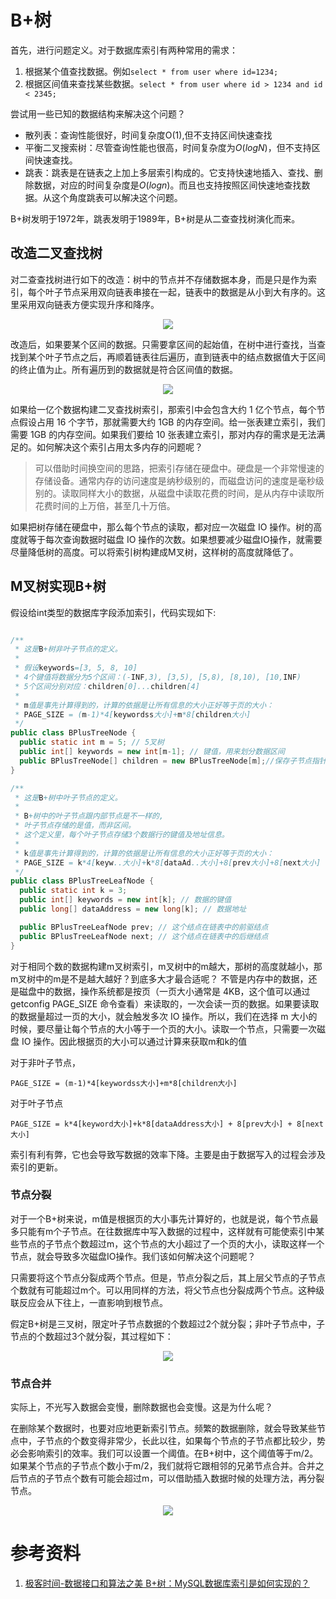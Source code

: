 # B+树
首先，进行问题定义。对于数据库索引有两种常用的需求：
1. 根据某个值查找数据。例如`select * from user where id=1234;`
2. 根据区间值来查找某些数据。`select * from user where id > 1234 and id < 2345;`

尝试用一些已知的数据结构来解决这个问题？
- 散列表：查询性能很好，时间复杂度O(1),但不支持区间快速查找
- 平衡二叉搜索树：尽管查询性能也很高，时间复杂度为$O(logN)$，但不支持区间快速查找。
- 跳表：跳表是在链表之上加上多层索引构成的。它支持快速地插入、查找、删除数据，对应的时间复杂度是$O(logn)$。而且也支持按照区间快速地查找数据。从这个角度跳表可以解决这个问题。

B+树发明于1972年，跳表发明于1989年，B+树是从二查查找树演化而来。

## 改造二叉查找树
对二查查找树进行如下的改造：树中的节点并不存储数据本身，而是只是作为索引，每个叶子节点采用双向链表串接在一起，链表中的数据是从小到大有序的。这里采用双向链表方便实现升序和降序。
<center>
    <img src="./img/BT2__B+Tree.png">
</center>


改造后，如果要某个区间的数据。只需要拿区间的起始值，在树中进行查找，当查找到某个叶子节点之后，再顺着链表往后遍历，直到链表中的结点数据值大于区间的终止值为止。所有遍历到的数据就是符合区间值的数据。
<center>
    <img src="./img/Example_BT_2__B+T_RangeSearch.png">
</center>

如果给一亿个数据构建二叉查找树索引，那索引中会包含大约 1 亿个节点，每个节点假设占用 16 个字节，那就需要大约 1GB 的内存空间。给一张表建立索引，我们需要 1GB 的内存空间。如果我们要给 10 张表建立索引，那对内存的需求是无法满足的。如何解决这个索引占用太多内存的问题呢？
> 可以借助时间换空间的思路，把索引存储在硬盘中。硬盘是一个非常慢速的存储设备。通常内存的访问速度是纳秒级别的，而磁盘访问的速度是毫秒级别的。读取同样大小的数据，从磁盘中读取花费的时间，是从内存中读取所花费时间的上万倍，甚至几十万倍。

如果把树存储在硬盘中，那么每个节点的读取，都对应一次磁盘 IO 操作。树的高度就等于每次查询数据时磁盘 IO 操作的次数。如果想要减少磁盘IO操作，就需要尽量降低树的高度。可以将索引树构建成M叉树，这样树的高度就降低了。


## M叉树实现B+树

假设给int类型的数据库字段添加索引，代码实现如下:
```java

/**
 * 这是B+树非叶子节点的定义。
 *
 * 假设keywords=[3, 5, 8, 10]
 * 4个键值将数据分为5个区间：(-INF,3), [3,5), [5,8), [8,10), [10,INF)
 * 5个区间分别对应：children[0]...children[4]
 *
 * m值是事先计算得到的，计算的依据是让所有信息的大小正好等于页的大小：
 * PAGE_SIZE = (m-1)*4[keywordss大小]+m*8[children大小]
 */
public class BPlusTreeNode {
  public static int m = 5; // 5叉树
  public int[] keywords = new int[m-1]; // 键值，用来划分数据区间
  public BPlusTreeNode[] children = new BPlusTreeNode[m];//保存子节点指针
}

/**
 * 这是B+树中叶子节点的定义。
 *
 * B+树中的叶子节点跟内部节点是不一样的,
 * 叶子节点存储的是值，而非区间。
 * 这个定义里，每个叶子节点存储3个数据行的键值及地址信息。
 *
 * k值是事先计算得到的，计算的依据是让所有信息的大小正好等于页的大小：
 * PAGE_SIZE = k*4[keyw..大小]+k*8[dataAd..大小]+8[prev大小]+8[next大小]
 */
public class BPlusTreeLeafNode {
  public static int k = 3;
  public int[] keywords = new int[k]; // 数据的键值
  public long[] dataAddress = new long[k]; // 数据地址

  public BPlusTreeLeafNode prev; // 这个结点在链表中的前驱结点
  public BPlusTreeLeafNode next; // 这个结点在链表中的后继结点
}
```
对于相同个数的数据构建m叉树索引，m叉树中的m越大，那树的高度就越小，那m叉树中的m是不是越大越好？到底多大才最合适呢？
不管是内存中的数据，还是磁盘中的数据，操作系统都是按页（一页大小通常是 4KB，这个值可以通过 getconfig PAGE_SIZE 命令查看）来读取的，一次会读一页的数据。如果要读取的数据量超过一页的大小，就会触发多次 IO 操作。所以，我们在选择 m 大小的时候，要尽量让每个节点的大小等于一个页的大小。读取一个节点，只需要一次磁盘 IO 操作。因此根据页的大小可以通过计算来获取m和k的值

对于非叶子节点，
```
PAGE_SIZE = (m-1)*4[keywordss大小]+m*8[children大小]
```

对于叶子节点
```
PAGE_SIZE = k*4[keyword大小]+k*8[dataAddress大小] + 8[prev大小] + 8[next大小]
```

索引有利有弊，它也会导致写数据的效率下降。主要是由于数据写入的过程会涉及索引的更新。

### 节点分裂
对于一个B+树来说，m值是根据页的大小事先计算好的，也就是说，每个节点最多只能有m个子节点。在往数据库中写入数据的过程中，这样就有可能使索引中某些节点的子节点个数超过m，这个节点的大小超过了一个页的大小，读取这样一个节点，就会导致多次磁盘IO操作。我们该如何解决这个问题呢？

只需要将这个节点分裂成两个节点。但是，节点分裂之后，其上层父节点的子节点个数就有可能超过m个。可以用同样的方法，将父节点也分裂成两个节点。这种级联反应会从下往上，一直影响到根节点。

假定B+树是三叉树，限定叶子节点数据的个数超过2个就分裂；非叶子节点中，子节点的个数超过3个就分裂，其过程如下：
<center>
    <img src="./img/B+Tree_Split.png">
</center>

### 节点合并
实际上，不光写入数据会变慢，删除数据也会变慢。这是为什么呢？

在删除某个数据时，也要对应地更新索引节点。频繁的数据删除，就会导致某些节点中，子节点的个数变得非常少，长此以往，如果每个节点的子节点都比较少，势必会影响索引的效率。我们可以设置一个阈值。在B+树中，这个阈值等于m/2。如果某个节点的子节点个数小于m/2，我们就将它跟相邻的兄弟节点合并。合并之后节点的子节点个数有可能会超过m，可以借助插入数据时候的处理方法，再分裂节点。

<center>
    <img src="./img/B+Tree_Merge.png">
</center>

# 参考资料
1. [极客时间-数据接口和算法之美 B+树：MySQL数据库索引是如何实现的？](https://time.geekbang.org/column/article/77830?screen=full)